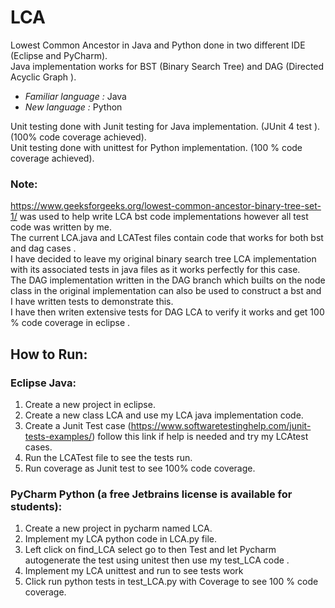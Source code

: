 # LCA
Lowest Common Ancestor in Java and Python done in two different IDE (Eclipse and PyCharm). <br/>
Java implementation works for BST (Binary Search Tree) and DAG (Directed Acyclic Graph ).

- *Familiar language :* Java
- *New language :* Python 

Unit testing done with Junit testing for Java implementation. (JUnit 4 test ). (100% code coverage achieved). <br/>
Unit testing done with unittest for Python implementation. (100 % code coverage achieved).

### Note:
https://www.geeksforgeeks.org/lowest-common-ancestor-binary-tree-set-1/ was used to help write LCA bst code implementations however all test code was written by me.<br/>
The current LCA.java and LCATest files contain code that works for both bst and dag cases .<br/>
I have decided to leave my original binary search tree LCA implementation with its associated tests in java files as it works perfectly for this case.<br/>
The DAG implementation written in the DAG branch which builts on the node class in the original implementation can also be used to construct a bst and I have written tests to demonstrate this.<br/>
I have then writen extensive tests for DAG LCA to verify it works and get 100 % code coverage in eclipse .


## How to Run:

### Eclipse Java:
1. Create a new project in eclipse. 
2. Create a new class LCA and use my LCA java implementation code.
3. Create a Junit Test case (https://www.softwaretestinghelp.com/junit-tests-examples/) follow this link if help is needed and try my LCAtest cases.
4. Run the LCATest file to see the tests run.
1. Run coverage as Junit test to see 100% code coverage.

### PyCharm Python (a free Jetbrains license is available for students):
1. Create a new project in pycharm named LCA.
1. Implement my LCA python code in LCA.py file.
1. Left click on find_LCA select go to then Test and let Pycharm autogenerate the test using unitest then use my test_LCA code .
1. Implement my LCA unittest and run to see tests work
1. Click run python tests in test_LCA.py with Coverage to see 100 % code coverage. 







